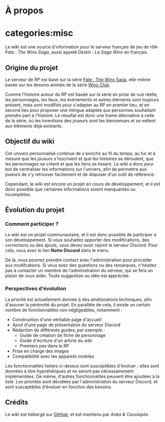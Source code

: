 # À propos

# categories:misc

Le wiki est une source d'information pour le serveur français de jeu de rôle *Fate : The Winx Saga*, aussi appelé *Destin : La Saga Winx* en français.

## Origine du projet

Le serveur de RP est basé sur la série [Fate : The Winx Saga](https://fr.wikipedia.org/wiki/Destin_:_La_Saga_Winx "Série télévisée italo-britannique"), elle-même basée sur les dessins animés de la série [Winx Club](https://fr.wikipedia.org/wiki/Winx_Club "Série télévisée d'animation italienne pour la jeunesse").

Comme l'histoire autour du RP est basée sur la série en prise de vue réelle, les personnages, les lieux, les évènements et autres éléments sont toujours présent, mais sont modifiés pour s'adapter au RP en premier lieu, et en second lieu pour proposer une intrigue adaptée aux personnes souhaitant prendre part à l'histoire. Le résultat est donc une trame alternative à celle de la série, où les inventions des joueurs sont les bienvenues et se mêlent aux éléments déjà existants.

## Objectif du wiki

Cet univers personnalisé continue de s'enrichir au fil du temps, au fur et à mesure que les joueurs s'inscrivent et que les histoires se déroulent, que les personnages se créent et que les liens se tissent. Le wiki a donc pour but de centraliser les informations sur l'univers, afin de permettre aux joueurs de s'y retrouver facilement et de disposer d'un outil de référence.

Cependant, le wiki est encore un projet en cours de développement, et il est donc possible que certaines informations soient manquantes ou incomplètes.

## Évolution du projet

### Comment participer ?

Le wiki est un projet communautaire, et il est donc possible de participer à son développement. Si vous souhaitez apporter des modifications, des corrections ou des ajouts, vous devez avoir rejoint le serveur Discord. Pour cela, vous avez le lien **Notre Discord** dans le menu.

De là, vous pourrez prendre contact avec l'administration pour procéder aux modifcations. Si vous avez des questions ou des remarques, n'hésitez pas à contacter un membre de l'administration du serveur, qui se fera un plaisir de vous aider. Toute suggestion ou idée est appréciée.

### Perspectives d'évolution

La priorité est actuellement donnée à des améliorations techniques, afin d'assurer la pérénnité du projet. En parallèle de cela, il existe un certain nombre de fonctionnalités non négligeables, notamment :

* Construction d'une véritable page d'accueil
* Ajout d'une page de présentation du serveur Discord
* Rédaction de différents guides, par exemple :
    - Guide de création de fiche de personnage
    - Guide d'écriture d'un article du wiki
    - Premiers pas dans le RP
* Prise en charge des images
* Compatibilité avec les appareils mobiles

Les fonctionnalités listées ci-dessus sont susceptibles d'évoluer ; elles sont données à titre hypothétiques et ne seront pas nécessairement implémentées. De même, d'autres fonctionnalités peuvent être ajoutées à la liste. Les priorités sont décidées par l'administration du serveur Discord, et sont susceptibles d'évoluer en fonction des besoins.

## Crédits

Le wiki est hébergé sur [GitHub](https://github.com/a-nka/a-nka.github.io "Dépôt GitHub du wiki"), et est maintenu par *Anka & Cassiopée*.